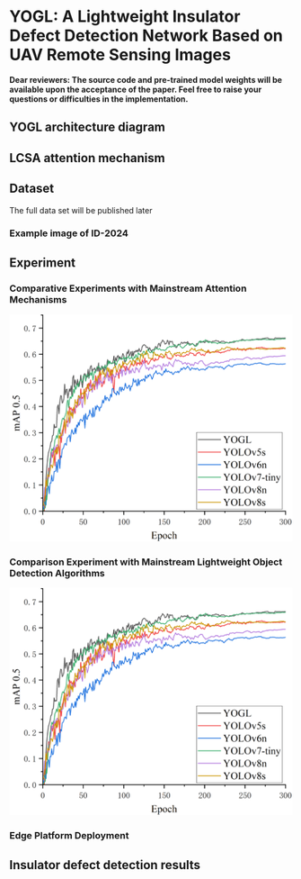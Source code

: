 # YOGL: A Lightweight Insulator Defect Detection Network Based on UAV Remote Sensing Images

**Dear reviewers: The source code and pre-trained model weights will be available upon the acceptance of the paper.   Feel free to raise your questions or difficulties in the implementation.**

## YOGL architecture diagram

## LCSA attention mechanism

## Dataset
The full data set will be published later
### Example image of ID-2024


## Experiment

### Comparative Experiments with Mainstream Attention Mechanisms
![](各模型对比图.png)


### Comparison Experiment with Mainstream Lightweight Object Detection Algorithms
![Comparison of mAP(0.5) with Different Attention Mechanisms：](各模型对比图.png)

### Edge Platform Deployment

## Insulator defect detection results



